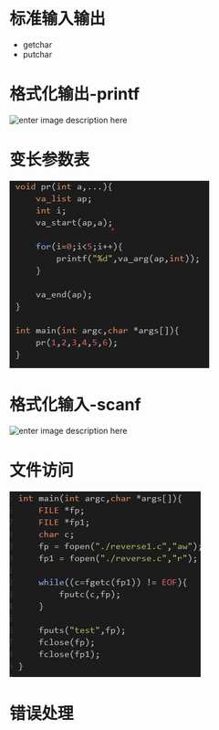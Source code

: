 # 标准输入输出

- getchar
- putchar

# 格式化输出-printf

![enter image description here](https://gss0.baidu.com/9fo3dSag_xI4khGko9WTAnF6hhy/zhidao/pic/item/3bf33a87e950352a347a7a395043fbf2b2118bec.jpg)

# 变长参数表

![批注 2019-07-06 163556](/assets/批注%202019-07-06%20163556.png)

# 格式化输入-scanf

![enter image description here](https://gss0.baidu.com/-Po3dSag_xI4khGko9WTAnF6hhy/zhidao/pic/item/d1160924ab18972ba7e65ffbe5cd7b899e510a26.jpg)

# 文件访问

![批注 2019-07-06 165650](/assets/批注%202019-07-06%20165650.png)

# 错误处理
